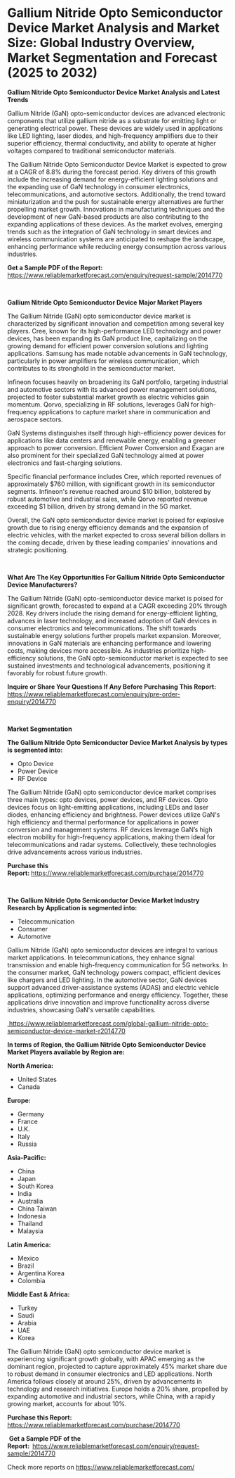 <p><h1>Gallium Nitride Opto Semiconductor Device Market Analysis and Market Size: Global Industry Overview, Market Segmentation and Forecast (2025 to 2032)</h1></p><p><strong>Gallium Nitride Opto Semiconductor Device Market Analysis and Latest Trends</strong></p>
<p><p>Gallium Nitride (GaN) opto-semiconductor devices are advanced electronic components that utilize gallium nitride as a substrate for emitting light or generating electrical power. These devices are widely used in applications like LED lighting, laser diodes, and high-frequency amplifiers due to their superior efficiency, thermal conductivity, and ability to operate at higher voltages compared to traditional semiconductor materials.</p><p>The Gallium Nitride Opto Semiconductor Device Market is expected to grow at a CAGR of 8.8% during the forecast period. Key drivers of this growth include the increasing demand for energy-efficient lighting solutions and the expanding use of GaN technology in consumer electronics, telecommunications, and automotive sectors. Additionally, the trend toward miniaturization and the push for sustainable energy alternatives are further propelling market growth. Innovations in manufacturing techniques and the development of new GaN-based products are also contributing to the expanding applications of these devices. As the market evolves, emerging trends such as the integration of GaN technology in smart devices and wireless communication systems are anticipated to reshape the landscape, enhancing performance while reducing energy consumption across various industries.</p></p>
<p><strong>Get a Sample PDF of the Report:&nbsp;</strong> <a href="https://www.reliablemarketforecast.com/enquiry/request-sample/2014770?utm_campaign=1140&utm_medium=2&utm_source=Github&utm_content=ia&utm_term=17012025&utm_id=gallium-nitride-opto-semiconductor-device">https://www.reliablemarketforecast.com/enquiry/request-sample/2014770</a></p>
<p>&nbsp;</p>
<p><strong>Gallium Nitride Opto Semiconductor Device Major Market Players</strong></p>
<p><p>The Gallium Nitride (GaN) opto semiconductor device market is characterized by significant innovation and competition among several key players. Cree, known for its high-performance LED technology and power devices, has been expanding its GaN product line, capitalizing on the growing demand for efficient power conversion solutions and lighting applications. Samsung has made notable advancements in GaN technology, particularly in power amplifiers for wireless communication, which contributes to its stronghold in the semiconductor market.</p><p>Infineon focuses heavily on broadening its GaN portfolio, targeting industrial and automotive sectors with its advanced power management solutions, projected to foster substantial market growth as electric vehicles gain momentum. Qorvo, specializing in RF solutions, leverages GaN for high-frequency applications to capture market share in communication and aerospace sectors.</p><p>GaN Systems distinguishes itself through high-efficiency power devices for applications like data centers and renewable energy, enabling a greener approach to power conversion. Efficient Power Conversion and Exagan are also prominent for their specialized GaN technology aimed at power electronics and fast-charging solutions.</p><p>Specific financial performance includes Cree, which reported revenues of approximately $760 million, with significant growth in its semiconductor segments. Infineon's revenue reached around $10 billion, bolstered by robust automotive and industrial sales, while Qorvo reported revenue exceeding $1 billion, driven by strong demand in the 5G market.</p><p>Overall, the GaN opto semiconductor device market is poised for explosive growth due to rising energy efficiency demands and the expansion of electric vehicles, with the market expected to cross several billion dollars in the coming decade, driven by these leading companies' innovations and strategic positioning.</p></p>
<p>&nbsp;</p>
<p><strong>What Are The Key Opportunities For Gallium Nitride Opto Semiconductor Device Manufacturers?</strong></p>
<p><p>The Gallium Nitride (GaN) opto-semiconductor device market is poised for significant growth, forecasted to expand at a CAGR exceeding 20% through 2028. Key drivers include the rising demand for energy-efficient lighting, advances in laser technology, and increased adoption of GaN devices in consumer electronics and telecommunications. The shift towards sustainable energy solutions further propels market expansion. Moreover, innovations in GaN materials are enhancing performance and lowering costs, making devices more accessible. As industries prioritize high-efficiency solutions, the GaN opto-semiconductor market is expected to see sustained investments and technological advancements, positioning it favorably for robust future growth.</p></p>
<p><strong>Inquire or Share Your Questions If Any Before Purchasing This Report:</strong> <a href="https://www.reliablemarketforecast.com/enquiry/pre-order-enquiry/2014770?utm_campaign=1140&utm_medium=2&utm_source=Github&utm_content=ia&utm_term=17012025&utm_id=gallium-nitride-opto-semiconductor-device">https://www.reliablemarketforecast.com/enquiry/pre-order-enquiry/2014770</a></p>
<p>&nbsp;</p>
<p><strong>Market Segmentation</strong></p>
<p><strong>The Gallium Nitride Opto Semiconductor Device Market Analysis by types is segmented into:</strong></p>
<p><ul><li>Opto Device</li><li>Power Device</li><li>RF Device</li></ul></p>
<p><p>The Gallium Nitride (GaN) opto semiconductor device market comprises three main types: opto devices, power devices, and RF devices. Opto devices focus on light-emitting applications, including LEDs and laser diodes, enhancing efficiency and brightness. Power devices utilize GaN's high efficiency and thermal performance for applications in power conversion and management systems. RF devices leverage GaN’s high electron mobility for high-frequency applications, making them ideal for telecommunications and radar systems. Collectively, these technologies drive advancements across various industries.</p></p>
<p><strong>Purchase this Report:&nbsp;</strong><a href="https://www.reliablemarketforecast.com/purchase/2014770?utm_campaign=1140&utm_medium=2&utm_source=Github&utm_content=ia&utm_term=17012025&utm_id=gallium-nitride-opto-semiconductor-device">https://www.reliablemarketforecast.com/purchase/2014770</a></p>
<p>&nbsp;</p>
<p><strong>The Gallium Nitride Opto Semiconductor Device Market Industry Research by Application is segmented into:</strong></p>
<p><ul><li>Telecommunication</li><li>Consumer</li><li>Automotive</li></ul></p>
<p><p>Gallium Nitride (GaN) opto semiconductor devices are integral to various market applications. In telecommunications, they enhance signal transmission and enable high-frequency communication for 5G networks. In the consumer market, GaN technology powers compact, efficient devices like chargers and LED lighting. In the automotive sector, GaN devices support advanced driver-assistance systems (ADAS) and electric vehicle applications, optimizing performance and energy efficiency. Together, these applications drive innovation and improve functionality across diverse industries, showcasing GaN's versatile capabilities.</p></p>
<p><a href="https://www.reliablemarketforecast.com/global-gallium-nitride-opto-semiconductor-device-market-r2014770?utm_campaign=1140&utm_medium=2&utm_source=Github&utm_content=ia&utm_term=17012025&utm_id=gallium-nitride-opto-semiconductor-device">&nbsp;https://www.reliablemarketforecast.com/global-gallium-nitride-opto-semiconductor-device-market-r2014770</a></p>
<p><strong>In terms of Region, the Gallium Nitride Opto Semiconductor Device Market Players available by Region are:</strong></p>
<p>
    <p> <strong> North America: </strong>
        <ul>
            <li>United States</li>
            <li>Canada</li>
        </ul>
        </p> 
    <p> <strong> Europe: </strong>
        <ul>
            <li>Germany</li>
            <li>France</li>
            <li>U.K.</li>
            <li>Italy</li>
            <li>Russia</li>
        </ul>
        </p> 
    <p> <strong> Asia-Pacific: </strong>
        <ul>
            <li>China</li>
            <li>Japan</li>
            <li>South Korea</li>
            <li>India</li>
            <li>Australia</li>
            <li>China Taiwan</li>
            <li>Indonesia</li>
            <li>Thailand</li>
            <li>Malaysia</li>
        </ul>
        </p> 
    <p> <strong> Latin America: </strong>
        <ul>
            <li>Mexico</li>
            <li>Brazil</li>
            <li>Argentina Korea</li>
            <li>Colombia</li>
        </ul>
        </p> 
    <p> <strong> Middle East & Africa: </strong>
        <ul>
            <li>Turkey</li>
            <li>Saudi</li>
            <li>Arabia</li>
            <li>UAE</li>
            <li>Korea</li>
        </ul>
    </p>
    </p>
<p><p>The Gallium Nitride (GaN) opto semiconductor device market is experiencing significant growth globally, with APAC emerging as the dominant region, projected to capture approximately 45% market share due to robust demand in consumer electronics and LED applications. North America follows closely at around 25%, driven by advancements in technology and research initiatives. Europe holds a 20% share, propelled by expanding automotive and industrial sectors, while China, with a rapidly growing market, accounts for about 10%.</p></p>
<p><strong>Purchase this Report: </strong><a href="https://www.reliablemarketforecast.com/purchase/2014770?utm_campaign=1140&utm_medium=2&utm_source=Github&utm_content=ia&utm_term=17012025&utm_id=gallium-nitride-opto-semiconductor-device">https://www.reliablemarketforecast.com/purchase/2014770</a></p>
<p>&nbsp;<strong>Get a Sample PDF of the Report:&nbsp;&nbsp;</strong><a href="https://www.reliablemarketforecast.com/enquiry/request-sample/2014770?utm_campaign=1140&utm_medium=2&utm_source=Github&utm_content=ia&utm_term=17012025&utm_id=gallium-nitride-opto-semiconductor-device">https://www.reliablemarketforecast.com/enquiry/request-sample/2014770</a></p>
<p><strong></strong></p>
<p>Check more reports on <a href="https://www.reliablemarketforecast.com/?utm_campaign=1140&utm_medium=2&utm_source=Github&utm_content=ia&utm_term=17012025&utm_id=gallium-nitride-opto-semiconductor-device">https://www.reliablemarketforecast.com/</a></p>